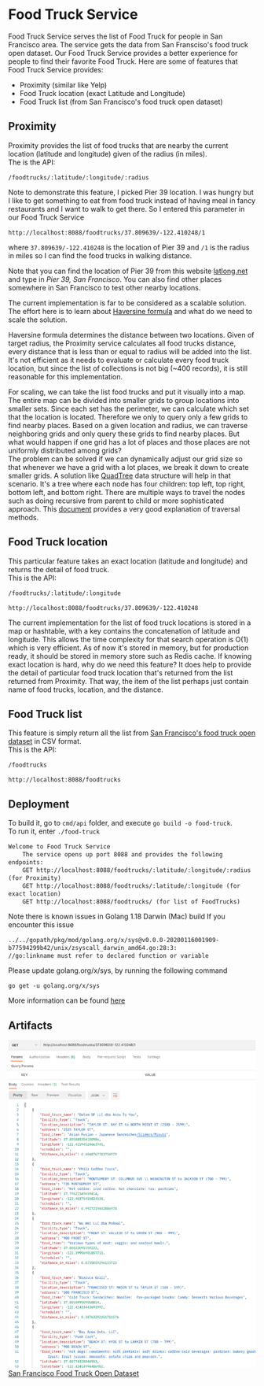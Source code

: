 # Food Truck Service

Food Truck Service serves the list of Food Truck for people in San Francisco area.  The service gets the data from San Fransciso's food truck open dataset.  Our Food Truck Service provides a better experience for people to find their favorite Food Truck.  Here are some of features that Food Truck Service provides:

* Proximity (similar like Yelp)
* Food Truck location (exact Latitude and Longitude)
* Food Truck list (from San Francisco's food truck open dataset)

## Proximity

Proximity provides the list of food trucks that are nearby the current location (latitude and longitude) given of the radius (in miles).  
The is the API:

``` text
/foodtrucks/:latitude/:longitude/:radius
```

Note to demonstrate this feature, I picked Pier 39 location.  I was hungry but I like to get something to eat from food truck instead of having meal in fancy restaurants and I want to walk to get there.  So I entered this parameter in our Food Truck Service

``` text
http://localhost:8088/foodtrucks/37.809639/-122.410248/1
```

where `37.809639/-122.410248` is the location of Pier 39 and `/1` is the radius in miles so I can find the food trucks in walking distance.  

Note that you can find the location of Pier 39 from this website [latlong.net](https://latlong.net) and type in *Pier 39, San Francisco*.  You can also find other places somewhere in San Francisco to test other nearby locations.

The current implementation is far to be considered as a scalable solution.  The effort here is to learn about [Haversine formula](https://en.wikipedia.org/wiki/Haversine_formula) and what do we need to scale the solution.

Haversine formula determines the distance between two locations.  Given of target radius, the Proximity service calculates all food trucks distance, every distance that is less than or equal to radius will be added into the list.  
It's not efficient as it needs to evaluate or calculate every food truck location, but since the list of collections is not big (~400 records), it is still reasonable for this implementation.  

For scaling, we can take the list food trucks and put it visually into a map.  The entire map can be divided into smaller grids to group locations into smaller sets.  Since each set has the perimeter, we can calculate which set that the location is located.  Therefore we only to query only a few grids to find nearby places.  Based on a given location and radius, we can traverse neighboring grids and only query these grids to find nearby places.  But what would happen if one grid has a lot of places and those places are not uniformly distributed among grids?  
The problem can be solved if we can dynamically adjust our grid size so that whenever we have a grid with a lot places, we break it down to create smaller grids.
A solution like [QuadTree](https://en.wikipedia.org/wiki/Quadtree) data structure will help in that scenario. It's a tree where each node has four children: top left, top right, bottom left, and bottom right.
There are multiple ways to travel the nodes such as doing recursive from parent to child or more sophisticated approach.  This [document](https://www.merl.com/publications/docs/TR2002-41.pdf) provides a very good explanation of traversal methods.

## Food Truck location

This particular feature takes an exact location (latitude and longitude) and returns the detail of food truck.  
This is the API:

``` text
/foodtrucks/:latitude/:longitude
```

``` text
http://localhost:8088/foodtrucks/37.809639/-122.410248
```

The current implementation for the list of food truck locations is stored in a map or hashtable, with a key contains the concatenation of latitude and longitude.  This allows the time complexity for that search operation is O(1) which is very efficient.  As of now it's stored in memory, but for production ready, it should be stored in memory store such as Redis cache.  If knowing exact location is hard, why do we need this feature?  It does help to provide the detail of particular food truck location that's returned from the list returned from Proximity.  That way, the item of the list perhaps just contain name of food trucks, location, and the distance.

## Food Truck list

This feature is simply return all the list from [San Francisco's food truck open dataset](https://data.sfgov.org/api/views/rqzj-sfat/rows.csv) in CSV format.  
This is the API:

``` text
/foodtrucks
```

``` text
http://localhost:8088/foodtrucks
```

## Deployment

To build it, go to `cmd/api` folder, and execute `go build -o food-truck`.  
To run it, enter `./food-truck`

``` text
Welcome to Food Truck Service
    The service opens up port 8088 and provides the following endpoints:
    GET http://localhost:8088/foodtrucks/:latitude/:longitude/:radius (for Proximity)
    GET http://localhost:8088/foodtrucks/:latitude/:longitude (for exact location)
    GET http://localhost:8088/foodtrucks/ (for list of FoodTrucks)
```

Note there is known issues in Golang 1.18 Darwin (Mac) build
If you encounter this issue

``` text
../../gopath/pkg/mod/golang.org/x/sys@v0.0.0-20200116001909-b77594299b42/unix/zsyscall_darwin_amd64.go:28:3: 
//go:linkname must refer to declared function or variable
```

Please update golang.org/x/sys, by running the following command

``` text
go get -u golang.org/x/sys
```

More information can be found [here](https://stackoverflow.com/questions/71507321/go-1-18-build-error-on-mac-unix-syscall-darwin-1-13-go253-golinkname-mus)

## Artifacts

![image](artifacts/Screen_Shot_Proximity.png)  
[San Francisco Food Truck Open Dataset](artifacts/Mobile_Food_Facility_Permit.csv)
